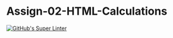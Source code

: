 # Assign-02-HTML-Calculations
[![GitHub's Super Linter](https://github.com/ICS20-Programming-NoahS/Assign-02-HTML-Calculations/workflows/GitHub's%20Super%20Linter/badge.svg)](https://github.com/ICS20-Programming-NoahS/Assign-02-HTML-Calculations/actions)